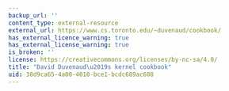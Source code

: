 ```yaml
---
backup_url: ''
content_type: external-resource
external_url: https://www.cs.toronto.edu/~duvenaud/cookbook/
has_external_licence_warning: true
has_external_license_warning: true
is_broken: ''
license: https://creativecommons.org/licenses/by-nc-sa/4.0/
title: "David Duvenaud\u2019s kernel cookbook"
uid: 38d9ca65-4a00-4010-bce1-bcdc689ac608
---
```

